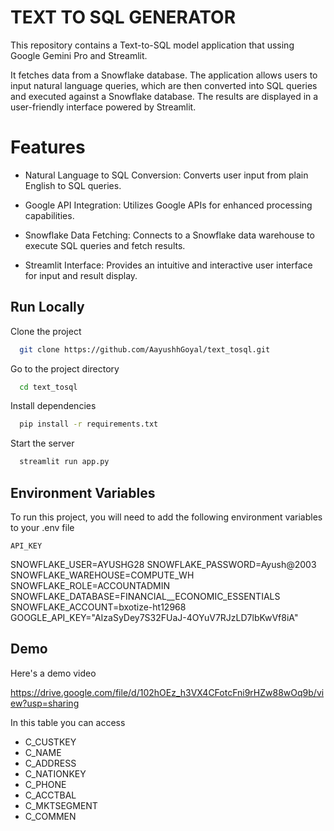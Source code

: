 
# TEXT TO SQL GENERATOR


This repository contains a Text-to-SQL model application that ussing Google Gemini Pro and Streamlit.

It fetches data from a Snowflake database. The application allows users to input natural language queries, which are then converted into SQL queries and executed against a Snowflake database. The results are displayed in a user-friendly interface powered by Streamlit.

# Features

 - Natural Language to SQL Conversion: Converts user input from plain English to SQL queries.

 - Google API Integration: Utilizes Google APIs for enhanced processing capabilities.

 - Snowflake Data Fetching: Connects to a Snowflake data warehouse to execute SQL queries and fetch results.
 - Streamlit Interface: Provides an intuitive and interactive user interface for input and result display.
## Run Locally

Clone the project

```bash
  git clone https://github.com/AayushhGoyal/text_tosql.git
```

Go to the project directory

```bash
  cd text_tosql
```

Install dependencies

```bash
  pip install -r requirements.txt
```

Start the server

```bash
  streamlit run app.py
```


## Environment Variables

To run this project, you will need to add the following environment variables to your .env file

`API_KEY`

SNOWFLAKE_USER=AYUSHG28
SNOWFLAKE_PASSWORD=Ayush@2003
SNOWFLAKE_WAREHOUSE=COMPUTE_WH
SNOWFLAKE_ROLE=ACCOUNTADMIN
SNOWFLAKE_DATABASE=FINANCIAL__ECONOMIC_ESSENTIALS
SNOWFLAKE_ACCOUNT=bxotize-ht12968
GOOGLE_API_KEY="AIzaSyDey7S32FUaJ-4OYuV7RJzLD7lbKwVf8iA"


## Demo

Here's a demo video

https://drive.google.com/file/d/102hOEz_h3VX4CFotcFni9rHZw88wOq9b/view?usp=sharing


In this table you can access
 - C_CUSTKEY
 - C_NAME
 - C_ADDRESS
 - C_NATIONKEY
 - C_PHONE
 - C_ACCTBAL
 - C_MKTSEGMENT
 - C_COMMEN